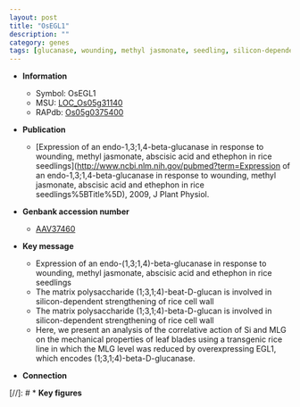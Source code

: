 ```yaml
---
layout: post
title: "OsEGL1"
description: ""
category: genes
tags: [glucanase, wounding, methyl jasmonate, seedling, silicon-dependent strengthening of rice cell wall, silicon, cell wall]
---
```


* **Information**  
    + Symbol: OsEGL1  
    + MSU: [LOC_Os05g31140](http://rice.uga.edu/cgi-bin/ORF_infopage.cgi?orf=LOC_Os05g31140)  
    + RAPdb: [Os05g0375400](http://rapdb.dna.affrc.go.jp/viewer/gbrowse_details/irgsp1?name=Os05g0375400)  

* **Publication**  
    + [Expression of an endo-1,3;1,4-beta-glucanase in response to wounding, methyl jasmonate, abscisic acid and ethephon in rice seedlings](http://www.ncbi.nlm.nih.gov/pubmed?term=Expression of an endo-1,3;1,4-beta-glucanase in response to wounding, methyl jasmonate, abscisic acid and ethephon in rice seedlings%5BTitle%5D), 2009, J Plant Physiol.

* **Genbank accession number**  
    + [AAV37460](http://www.ncbi.nlm.nih.gov/nuccore/AAV37460)

* **Key message**  
    + Expression of an endo-(1,3;1,4)-beta-glucanase in response to wounding, methyl jasmonate, abscisic acid and ethephon in rice seedlings
    + The matrix polysaccharide (1;3,1;4)-beat-D-glucan is involved in silicon-dependent strengthening of rice cell wall
    + The matrix polysaccharide (1;3,1;4)-beta-D-glucan is involved in silicon-dependent strengthening of rice cell wall
    + Here, we present an analysis of the correlative action of Si and MLG on the mechanical properties of leaf blades using a transgenic rice line in which the MLG level was reduced by overexpressing EGL1, which encodes (1;3,1;4)-beta-D-glucanase.

* **Connection**  

[//]: # * **Key figures**  


